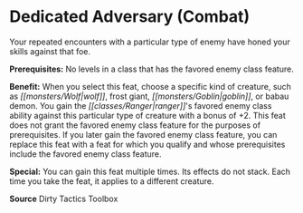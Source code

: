 ﻿---
cssclass: [feats]

---
# Dedicated Adversary (Combat)

Your repeated encounters with a particular type of enemy have honed your skills against that foe.

**Prerequisites:** No levels in a class that has the favored enemy class feature.

**Benefit:** When you select this feat, choose a specific kind of creature, such as _[[monsters/Wolf|wolf]]_, frost giant, _[[monsters/Goblin|goblin]]_, or babau demon. You gain the _[[classes/Ranger|ranger]]_'s favored enemy class ability against this particular type of creature with a bonus of +2. This feat does not grant the favored enemy class feature for the purposes of prerequisites. If you later gain the favored enemy class feature, you can replace this feat with a feat for which you qualify and whose prerequisites include the favored enemy class feature.

**Special:** You can gain this feat multiple times. Its effects do not stack. Each time you take the feat, it applies to a different creature.

**Source** Dirty Tactics Toolbox